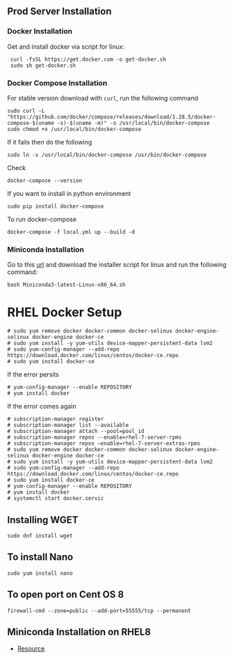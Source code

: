## Prod Server Installation

### Docker Installation

Get and install docker via script for linux:

```
 curl -fsSL https://get.docker.com -o get-docker.sh
 sudo sh get-docker.sh
```

### Docker Compose Installation

For stable version download with `curl`, run the following command

```
sudo curl -L "https://github.com/docker/compose/releases/download/1.28.5/docker-compose-$(uname -s)-$(uname -m)" -o /usr/local/bin/docker-compose
sudo chmod +x /usr/local/bin/docker-compose
```

If it fails then do the following

```
sudo ln -s /usr/local/bin/docker-compose /usr/bin/docker-compose
```

Check

```
docker-compose --version
```

If you want to install in python environment

```
sudo pip install docker-compose
```

To run docker-compose

```
docker-compose -f local.yml up --build -d
```

### Miniconda Installation

Go to this [url](https://docs.conda.io/en/latest/miniconda.html#linux-installers) and download the installer script for linux and run the following command:

```
bash Miniconda3-latest-Linux-x86_64.sh
```

# RHEL Docker Setup

```
# sudo yum remove docker docker-common docker-selinux docker-engine-selinux docker-engine docker-ce
# sudo yum install -y yum-utils device-mapper-persistent-data lvm2
# sudo yum-config-manager --add-repo https://download.docker.com/linux/centos/docker-ce.repo
# sudo yum install docker-ce
```

If the error persits

```
# yum-config-manager --enable REPOSITORY
# yum install docker
```

If the error comes again

```
# subscription-manager register
# subscription-manager list --available
# subscription-manager attach --pool=pool_id
# subscription-manager repos --enable=rhel-7-server-rpms
# subscription-manager repos –enable=rhel-7-server-extras-rpms
# sudo yum remove docker docker-common docker-selinux docker-engine-selinux docker-engine docker-ce
# sudo yum install -y yum-utils device-mapper-persistent-data lvm2
# sudo yum-config-manager --add-repo https://download.docker.com/linux/centos/docker-ce.repo
# sudo yum install docker-ce
# yum-config-manager --enable REPOSITORY
# yum install docker
# systemctl start docker.servic
```
## Installing WGET

```
sudo dnf install wget
```

## To install Nano

```
sudo yum install nano
```

## To open port on Cent OS 8

```
firewall-cmd --zone=public --add-port=55555/tcp --permanent
```

## Miniconda Installation on RHEL8

- [Resource](https://deeplearning.lipingyang.org/2018/12/24/install-miniconda-on-centos-7-redhat-7/)
